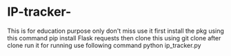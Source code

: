 # IP-tracker-
This is for education purpose only don't miss use it
first install the pkg using this command 
pip install Flask requests then clone this using git clone after clone run it
for running use following command
python ip_tracker.py
